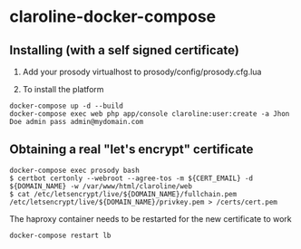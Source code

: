 # claroline-docker-compose

## Installing (with a self signed certificate)

1) Add your prosody virtualhost to prosody/config/prosody.cfg.lua

2) To install the platform

```
docker-compose up -d --build
docker-compose exec web php app/console claroline:user:create -a Jhon Doe admin pass admin@mydomain.com
```

## Obtaining a real "let's encrypt" certificate

```
docker-compose exec prosody bash
$ certbot certonly --webroot --agree-tos -m ${CERT_EMAIL} -d ${DOMAIN_NAME} -w /var/www/html/claroline/web
$ cat /etc/letsencrypt/live/${DOMAIN_NAME}/fullchain.pem /etc/letsencrypt/live/${DOMAIN_NAME}/privkey.pem > /certs/cert.pem
```

The haproxy container needs to be restarted for the new certificate to work

```
docker-compose restart lb
```
